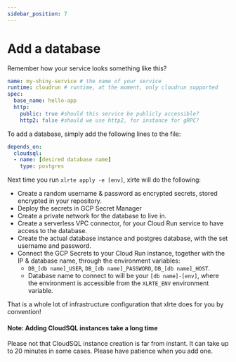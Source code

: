 ```yaml
---
sidebar_position: 7
---
```


# Add a database

Remember how your service looks something like this?

```yaml
name: my-shiny-service # the name of your service
runtime: cloudrun # runtime, at the moment, only cloudrun supported
spec:
  base_name: hello-app 
  http:
    public: true #should this service be publicly accessible?
    http2: false #should we use http2, for instance for gRPC?
```

To add a database, simply add the following lines to the file:

```yaml
depends_on:
  cloudsql: 
  - name: [desired database name]
    type: postgres
```

Next time you run `xlrte apply -e [env]`, xlrte will do the following:

* Create a random username & password as encrypted secrets, stored encrypted in your repository.
* Deploy the secrets in GCP Secret Manager
* Create a private network for the database to live in.
* Create a serverless VPC connector, for your Cloud Run service to have access to the database.
* Create the actual database instance and postgres database, with the set username and password.
* Connect the GCP Secrets to your Cloud Run instance, together with the IP & database name, through the environment variables:
  * `DB_[db name]_USER`, `DB_[db name]_PASSWORD`, `DB_[db name]_HOST`.
  * Database name to connect to will be your `[db name]-[env]`, where the environment is accessible from the `XLRTE_ENV` environment variable.

That is a whole lot of infrastructure configuration that xlrte does for you by convention!

#### Note: Adding CloudSQL instances take a long time
Please not that CloudSQL instance creation is far from instant. It can take up to 20 minutes in some cases. Please have patience when you add one.